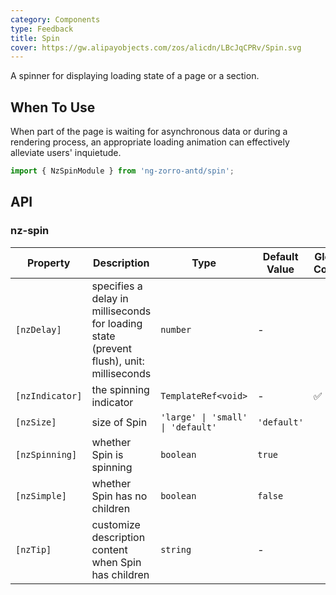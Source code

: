 ```yaml
---
category: Components
type: Feedback
title: Spin
cover: https://gw.alipayobjects.com/zos/alicdn/LBcJqCPRv/Spin.svg
---
```


A spinner for displaying loading state of a page or a section.

## When To Use

When part of the page is waiting for asynchronous data or during a rendering process, an appropriate loading animation can effectively alleviate users' inquietude.

```ts
import { NzSpinModule } from 'ng-zorro-antd/spin';
```

## API

### nz-spin

| Property        | Description                                                                             | Type                              | Default Value | Global Config |
| --------------- | --------------------------------------------------------------------------------------- | --------------------------------- | ------------- | ------------- |
| `[nzDelay]`     | specifies a delay in milliseconds for loading state (prevent flush), unit: milliseconds | `number`                          | -             |
| `[nzIndicator]` | the spinning indicator                                                                  | `TemplateRef<void>`               | -             | ✅             |
| `[nzSize]`      | size of Spin                                                                            | `'large' \| 'small' \| 'default'` | `'default'`   |
| `[nzSpinning]`  | whether Spin is spinning                                                                | `boolean`                         | `true`        |
| `[nzSimple]`    | whether Spin has no children                                                            | `boolean`                         | `false`       |
| `[nzTip]`       | customize description content when Spin has children                                    | `string`                          | -             |
